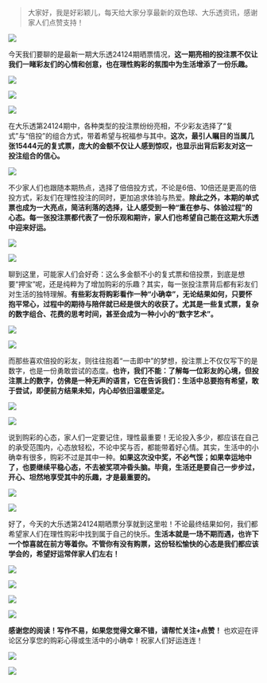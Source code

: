 
> 大家好，我是好彩颖儿，每天给大家分享最新的双色球、大乐透资讯，感谢家人们点赞支持！


![](https://cdn.jsdelivr.net/gh/wangwenjie1314/PicCDN/2024-7-12/1720763627240-image.png)


今天我们要聊的是最新一期大乐透24124期晒票情况，**这一期亮相的投注票不仅让我们一睹彩友们的心情和创意，也在理性购彩的氛围中为生活增添了一份乐趣。**

![](https://cdn.jsdelivr.net/gh/wangwenjie1314/PicCDN/2024-10-26/1729928919518-image.png)

![](https://cdn.jsdelivr.net/gh/wangwenjie1314/PicCDN/2024-10-26/1729928893212-image.png)


![](https://cdn.jsdelivr.net/gh/wangwenjie1314/PicCDN/2024-10-26/1729929070280-image.png)


在大乐透第24124期中，各种类型的投注票纷纷亮相，不少彩友选择了“复式”与“倍投”的组合方式，带着希望与祝福参与其中。**这次，最引人瞩目的当属几张15444元的复式票，庞大的金额不仅让人感到惊叹，也显示出背后彩友对这一投注组合的信心。**



![](https://cdn.jsdelivr.net/gh/wangwenjie1314/PicCDN/2024-10-26/1729928969753-image.png)


不少家人们也跟随本期热点，选择了倍倍投方式，不论是6倍、10倍还是更高的倍投方式，彩友们在理性投注的同时，更加追求体验与热爱。**除此之外，本期的单式票也成为一大亮点，简洁利落的选择，让人感受到一种“重在参与、体验过程”的心态。每一张投注票都代表了一份乐观和期许，家人们也希望自己能在这期大乐透中迎来好运。**

![](https://cdn.jsdelivr.net/gh/wangwenjie1314/PicCDN/2024-10-26/1729929041670-image.png)


![](https://cdn.jsdelivr.net/gh/wangwenjie1314/PicCDN/2024-10-26/1729929093451-image.png)


聊到这里，可能家人们会好奇：这么多金额不小的复式票和倍投票，到底是想要“押宝”呢，还是纯粹为了增加购彩的乐趣？其实，每一张投注票背后都有彩友们对生活的独特理解。**有些彩友将购彩看作一种“小确幸”，无论结果如何，只要怀抱平常心，过程中的期待与陪伴就已经是很大的收获了。尤其是一些复式票，复杂的数字组合、花费的思考时间，甚至会成为一种小小的“数字艺术”。**


![](https://cdn.jsdelivr.net/gh/wangwenjie1314/PicCDN/2024-10-26/1729929110397-image.png)


![](https://cdn.jsdelivr.net/gh/wangwenjie1314/PicCDN/2024-10-26/1729929124325-image.png)




而那些喜欢倍投的彩友，则往往抱着“一击即中”的梦想，投注票上不仅仅写下的是数字，也是一份勇敢尝试的态度。**也许，我们不能：了解每一位彩友的心境，但投注票上的数字，仿佛是一种无声的语言，它在告诉我们：生活中总要抱有希望，敢于尝试，即便前方结果未知，内心却依旧温暖坚定。**


![](https://cdn.jsdelivr.net/gh/wangwenjie1314/PicCDN/2024-10-26/1729929137292-image.png)

![](https://cdn.jsdelivr.net/gh/wangwenjie1314/PicCDN/2024-10-26/1729929051781-image.png)



说到购彩的心态，家人们一定要记住，理性最重要！无论投入多少，都应该在自己的承受范围内，心态放轻松，不论中奖与否，都能带着好心情。其实，生活中的小确幸有很多，购彩不过是其中一种。**如果这次没中奖，不必气馁；如果幸运地中了，也要继续平稳心态，不去被奖项冲昏头脑。毕竟，生活还是要自己一步步过，开心、坦然地享受其中的乐趣，才是最重要的。**


![](https://cdn.jsdelivr.net/gh/wangwenjie1314/PicCDN/2024-10-26/1729929157469-image.png)

![](https://cdn.jsdelivr.net/gh/wangwenjie1314/PicCDN/2024-10-26/1729929173384-image.png)



好了，今天的大乐透第24124期晒票分享就到这里啦！不论最终结果如何，我们都希望家人们在理性购彩中找到属于自己的快乐。**生活本就是一场不期而遇，也许下一个惊喜就在前方等着你。不管你有没有购票，这份轻松愉快的心态是我们都应该学会的，希望好运常伴家人们左右！**


![](https://cdn.jsdelivr.net/gh/wangwenjie1314/PicCDN/2024-10-26/1729929190219-image.png)


![](https://cdn.jsdelivr.net/gh/wangwenjie1314/PicCDN/2024-10-26/1729929204770-image.png)


![](https://cdn.jsdelivr.net/gh/wangwenjie1314/PicCDN/2024-10-26/1729929212773-image.png)


![](https://cdn.jsdelivr.net/gh/wangwenjie1314/PicCDN/2024-10-26/1729929225691-image.png)


**感谢您的阅读！写作不易，如果您觉得文章不错，请帮忙关注+点赞！** 也欢迎在评论区分享您的购彩心得或生活中的小确幸！祝家人们好运连连！


![](https://cdn.jsdelivr.net/gh/wangwenjie1314/PicCDN/2024-10-26/1729929234286-image.png)



![](https://cdn.jsdelivr.net/gh/wangwenjie1314/PicCDN/2024-10-26/1729929250248-image.png)

